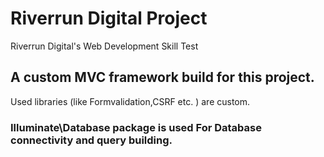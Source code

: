 # Riverrun Digital Project
Riverrun Digital's Web Development Skill Test </br>
## A custom MVC framework build for this project. </br>
Used libraries (like Formvalidation,CSRF etc. ) are custom.<br>
### Illuminate\\Database package is used For Database connectivity and query building.
